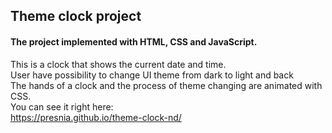 ## Theme clock project

#### The project implemented with HTML, CSS and JavaScript.
This is a clock that shows the current date and time.<br>
User have possibility to change UI theme from dark to light and back<br>
The hands of a clock and the process of theme changing are animated with CSS.<br>
You can see it right here:<br>
https://presnia.github.io/theme-clock-nd/
